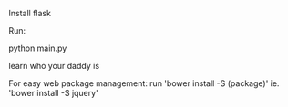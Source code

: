 Install flask

Run:

python main.py

learn who your daddy is

For easy web package management:
run 'bower install -S (package)'
ie. 'bower install -S jquery' 
